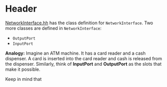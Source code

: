 # Header
[NetworkInterface.hh](https://github.com/gem5/gem5/blob/stable/src/mem/ruby/network/garnet/NetworkInterface.hh) has the class definition for `NetworkInterface`.
Two more classes are defined in `NetworkInterface`:
- `OutputPort`
- `InputPort`

**Analogy:** Imagine an ATM machine. It has a card reader and a cash dispenser. A card is inserted into the card reader and cash is released from the dispenser. Similarly, think of **InputPort** and **OutputPort** as the slots that make it possible.

Keep in mind that 
